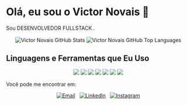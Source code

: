 # Olá, eu sou o Victor Novais 👋

Sou DESENVOLVEDOR FULLSTACK .

<p align="center">
  <img align="center" src="https://github-readme-stats.vercel.app/api?username=Victor-Novais&show_icons=true&theme=tokyonight" alt="Victor Novais GitHub Stats" />
  <img align="center" src="https://github-readme-stats.vercel.app/api/top-langs/?username=Victor-Novais&layout=compact&theme=tokyonight" alt="Victor Novais GitHub Top Languages" />
</p>

## Linguagens e Ferramentas que Eu Uso

<p align="center">
  <img src="https://img.shields.io/badge/-JavaScript-F7DF1E?style=for-the-badge&logo=javascript&logoColor=black">
  <img src="https://img.shields.io/badge/-React-61DAFB?style=for-the-badge&logo=react&logoColor=black">
  <img src="https://img.shields.io/badge/-Node.js-339933?style=for-the-badge&logo=node.js&logoColor=white">
  <img src="https://img.shields.io/badge/-HTML5-E34F26?style=for-the-badge&logo=html5&logoColor=white">
  <img src="https://img.shields.io/badge/-CSS3-1572B6?style=for-the-badge&logo=css3&logoColor=white">
  <img src="https://img.shields.io/badge/-Git-F05032?style=for-the-badge&logo=git&logoColor=white">
  <img src="https://img.shields.io/badge/-GitHub-181717?style=for-the-badge&logo=github&logoColor=white">
</p>

Você pode me encontrar em:
<p align="center">
  <a href="mailto:victornovais1337@gmail.com"><img alt="Email" src="https://img.shields.io/badge/-Email-%23333?style=for-the-badge&logo=gmail&logoColor=white"></a>&nbsp;&nbsp;
  <a href="https://www.linkedin.com/in/victor-novais-/"><img alt="LinkedIn" src="https://img.shields.io/badge/-LinkedIn-%230077B5?style=for-the-badge&logo=linkedin&logoColor=white"></a>&nbsp;&nbsp;
  <a href="https://www.instagram.com/victor_.novais/" target="_blank"><img alt="Instagram" src="https://img.shields.io/badge/-Instagram-%23E4405F?style=for-the-badge&logo=instagram&logoColor=white" target="_blank"></a>
</p>
